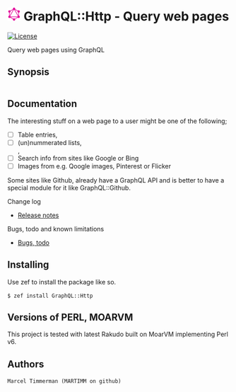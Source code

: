 # ![Image](doc/logo.png) GraphQL::Http - Query web pages

<!--
[![Build Status](https://travis-ci.org/MARTIMM/Auth-SCRAM.svg?branch=master)](https://travis-ci.org/MARTIMM/Auth-SCRAM)
[![AppVeyor Build Status](https://ci.appveyor.com/api/projects/status/github/MARTIMM/auth-scram?branch=master&passingText=Windows%20-%20OK&failingText=Windows%20-%20FAIL&pendingText=Windows%20-%20pending&svg=true)](https://ci.appveyor.com/project/MARTIMM/auth-scram/branch/master)
-->
[![License](http://martimm.github.io/label/License-label.svg)](http://www.perlfoundation.org/artistic_license_2_0)

Query web pages using GraphQL

## Synopsis

```
```

## Documentation

The interesting stuff on a web page to a user might be one of the following;
* [ ] Table entries, <td>
* [ ] (un)nummerated lists, <li>, <dd>
* [ ] Search info from sites like Google or Bing
* [ ] Images from e.g. Qoogle images, Pinterest or Flicker

Some sites like Github, already have a GraphQL API and is better to have a special module for it like GraphQL::Github.

<!--
* [SCRAM](https://github.com/MARTIMM/Auth-SCRAM/blob/master/doc/SCRAM.pdf)
* [SCRAM::Client](https://github.com/MARTIMM/Auth-SCRAM/blob/master/doc/Client.pdf)
* [SCRAM::Server](https://github.com/MARTIMM/Auth-SCRAM/blob/master/doc/Server.pdf)
-->

Change log
* [Release notes](https://github.com/MARTIMM/GraphQL-Http/blob/master/doc/CHANGES.md)

Bugs, todo and known limitations
* [Bugs, todo](https://github.com/MARTIMM/GraphQL-Http/blob/master/doc/TODO.md)

## Installing

Use zef to install the package like so.
```
$ zef install GraphQL::Http
```

## Versions of PERL, MOARVM

This project is tested with latest Rakudo built on MoarVM implementing Perl v6.

## Authors

```
Marcel Timmerman (MARTIMM on github)
```
